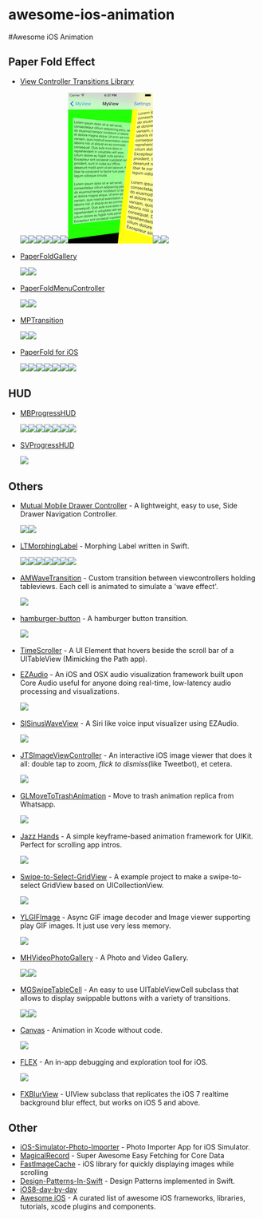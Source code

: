 awesome-ios-animation
=====================

#Awesome iOS Animation

Paper Fold Effect
-----------------
 - [View Controller Transitions Library](https://github.com/ColinEberhardt/VCTransitionsLibrary)

   ![](https://github.com/ColinEberhardt/VCTransitionsLibrary/raw/master/Screenshots/thumbnails/Flip/1.png)![](https://github.com/ColinEberhardt/VCTransitionsLibrary/raw/master/Screenshots/thumbnails/Fold/2.png)![](https://github.com/ColinEberhardt/VCTransitionsLibrary/raw/master/Screenshots/thumbnails/Crossfade/2.png)![](https://github.com/ColinEberhardt/VCTransitionsLibrary/raw/master/Screenshots/thumbnails/Explode/2.png)![](https://github.com/ColinEberhardt/VCTransitionsLibrary/raw/master/Screenshots/thumbnails/Turn/1a.png)![](https://github.com/ColinEberhardt/VCTransitionsLibrary/raw/master/Screenshots/thumbnails/Cards/2.png)![](https://github.com/ColinEberhardt/VCTransitionsLibrary/raw/master/Screenshots/thumbnails/NatGeo/2.png)![](https://github.com/ColinEberhardt/VCTransitionsLibrary/raw/master/Screenshots/thumbnails/Portal/3.png)![](https://github.com/ColinEberhardt/VCTransitionsLibrary/raw/master/Screenshots/thumbnails/Cube/2.png)
 - [PaperFoldGallery](https://github.com/honcheng/PaperFoldGallery)

   ![](https://github.com/honcheng/PaperFoldGallery/raw/master/Screenshots/demo.gif)![](https://github.com/honcheng/PaperFoldGallery/raw/master/Screenshots/dispatch-1.PNG)
 - [PaperFoldMenuController](https://github.com/honcheng/PaperFoldMenuController)

   ![](https://github.com/honcheng/PaperFoldMenuController/raw/master/Screenshots/demo.png)![](https://github.com/honcheng/PaperFoldMenuController/raw/master/Screenshots/demo.gif)
 - [MPTransition](https://github.com/mpospese/MPFoldTransition)

   ![](https://camo.githubusercontent.com/ed8153c019b0002e13a08575b8368c44fc54b4be/687474703a2f2f6d61726b706f73706573656c2e66696c65732e776f726470726573732e636f6d2f323031322f30352f6970686f6e652d666f6c64322e706e67)![](https://camo.githubusercontent.com/cb8dbc38ab005c9a02ca4d30d38c52d2b90ae475/687474703a2f2f6d61726b706f73706573656c2e66696c65732e776f726470726573732e636f6d2f323031322f30352f6970686f6e652d666c69702d332e706e67)
 - [PaperFold for iOS](https://github.com/honcheng/PaperFold-for-iOS)

   ![](https://github.com/honcheng/PaperFold-for-iOS/raw/master/Screenshots/2.png)![](https://github.com/honcheng/PaperFold-for-iOS/raw/master/Screenshots/3.png)![](https://github.com/honcheng/PaperFold-for-iOS/raw/master/Screenshots/4.png)![](https://github.com/honcheng/PaperFold-for-iOS/raw/master/Screenshots/5-topfold.png)![](https://github.com/honcheng/PaperFold-for-iOS/raw/master/Screenshots/6-topfold.png)![](https://github.com/honcheng/PaperFold-for-iOS/raw/master/Screenshots/7-topfold.png)![](https://github.com/honcheng/PaperFold-for-iOS/raw/master/Screenshots/verticalfold.gif)

HUD
---
- [MBProgressHUD](https://github.com/jdg/MBProgressHUD)

  ![](https://camo.githubusercontent.com/8211f8a4fa848499e174fa3d6125adb2044c182e/687474703a2f2f646c2e64726f70626f782e636f6d2f752f3337383732392f4d4250726f67726573734855442f312d7468756d622e706e67)![](https://camo.githubusercontent.com/ee8ac43c6a7cd5145363dd76967a19953898878d/687474703a2f2f646c2e64726f70626f782e636f6d2f752f3337383732392f4d4250726f67726573734855442f322d7468756d622e706e67)![](https://camo.githubusercontent.com/2219cca6d829b84737d78fd22b64c805ff3f5c85/687474703a2f2f646c2e64726f70626f782e636f6d2f752f3337383732392f4d4250726f67726573734855442f332d7468756d622e706e67)![](https://camo.githubusercontent.com/c2eb7c2b4c6bfb80d23a2956ea74022f08103647/687474703a2f2f646c2e64726f70626f782e636f6d2f752f3337383732392f4d4250726f67726573734855442f342d7468756d622e706e67)![](https://camo.githubusercontent.com/54d8f017283efe4c46b4afef173dfb259aab5c9a/687474703a2f2f646c2e64726f70626f782e636f6d2f752f3337383732392f4d4250726f67726573734855442f352d7468756d622e706e67)![](https://camo.githubusercontent.com/4c18796efc4cc5d49d8e2ac7e51b530b40e24ab9/687474703a2f2f646c2e64726f70626f782e636f6d2f752f3337383732392f4d4250726f67726573734855442f362d7468756d622e706e67)![](https://camo.githubusercontent.com/1658f226897943d7229cd38bc858cc3fa048e572/687474703a2f2f646c2e64726f70626f782e636f6d2f752f3337383732392f4d4250726f67726573734855442f372d7468756d622e706e67)
- [SVProgressHUD](https://github.com/TransitApp/SVProgressHUD)

  ![](https://camo.githubusercontent.com/6ed028acbf67707d622344e0ef1bc3b098425b50/687474703a2f2f662e636c2e6c792f6974656d732f32473146315a304d306b306832553356317033392f535650726f67726573734855442e676966)

Others
------
- [Mutual Mobile Drawer Controller](https://github.com/mutualmobile/MMDrawerController) - A lightweight, easy to use, Side Drawer Navigation Controller.

  ![](https://camo.githubusercontent.com/171bc22d1f4ad13f7be22cf546c2644176066193/687474703a2f2f6d757475616c6d6f62696c652e6769746875622e696f2f4d4d447261776572436f6e74726f6c6c65722f4578616d706c65496d616765732f6578616d706c65312e706e67)![](https://camo.githubusercontent.com/5c4050ef64d7b9836b6a56b89b458ed5c8fdfb7f/687474703a2f2f6d757475616c6d6f62696c652e6769746875622e696f2f4d4d447261776572436f6e74726f6c6c65722f4578616d706c65496d616765732f6578616d706c65322e706e67)

- [LTMorphingLabel](https://github.com/lexrus/LTMorphingLabel) - Morphing Label written in Swift.

  ![](https://cloud.githubusercontent.com/assets/219689/3491822/96bf5de6-059d-11e4-9826-a6f82025d1af.gif)![](https://cloud.githubusercontent.com/assets/219689/3491838/ffc5aff2-059d-11e4-970c-6e2d7664785a.gif)![](https://cloud.githubusercontent.com/assets/219689/3491840/173c2238-059e-11e4-9b33-dcd21edae9e2.gif)![](https://cloud.githubusercontent.com/assets/219689/3491845/29bb0f8c-059e-11e4-9ef8-de56bec1baba.gif)![](https://cloud.githubusercontent.com/assets/219689/3508789/31e9fafe-0690-11e4-9a76-ba3ef45eb53a.gif)![](https://cloud.githubusercontent.com/assets/219689/3582586/4fb8c52e-0bfe-11e4-9b6f-f070f7f3ab55.gif)![](https://cloud.githubusercontent.com/assets/219689/3594949/815cd3e8-0caa-11e4-9738-278a9c959478.gif)

- [AMWaveTransition](https://github.com/andreamazz/AMWaveTransition) - Custom transition between viewcontrollers holding tableviews. Each cell is animated to simulate a 'wave effect'.

  ![](https://raw.githubusercontent.com/andreamazz/AMWaveTransition/master/screenshot.gif)


- [hamburger-button](https://github.com/robb/hamburger-button) - A hamburger button transition.

  ![](https://camo.githubusercontent.com/b6420e91ec22de8abe30ee2010e8276e4b55a47f/687474703a2f2f726f62622e69732f696d672f68616d6275726765722d627574746f6e2e676966)

- [TimeScroller](https://github.com/andrewroycarter/TimeScroller) - A UI Element that hovers beside the scroll bar of a UITableView (Mimicking the Path app).
- [EZAudio](https://github.com/syedhali/EZAudio) - An iOS and OSX audio visualization framework built upon Core Audio useful for anyone doing real-time, low-latency audio processing and visualizations.

  ![](https://camo.githubusercontent.com/923a49955fd6acf2a11901cb2cb431e758f7b442/68747470733a2f2f73332d75732d776573742d312e616d617a6f6e6177732e636f6d2f657a617564696f2d6d656469612f455a417564696f53756d6d6172792e706e67)
- [SISinusWaveView](https://github.com/raffael/SISinusWaveView) - A Siri like voice input visualizer using EZAudio.

  ![](https://github.com/raffael/SISinusWaveView/raw/master/preview.png?raw=true)
- [JTSImageViewController](https://github.com/jaredsinclair/JTSImageViewController) - An interactive iOS image viewer that does it all: double tap to zoom, *flick to dismiss*(like Tweetbot), et cetera.

  ![](https://raw.githubusercontent.com/jaredsinclair/JTSImageViewController/master/jts-image-viewer-screenshot.png)
- [GLMoveToTrashAnimation](https://github.com/RATTLESNAKE-VIPER/GLMoveToTrashAnimation) - Move to trash animation replica from Whatsapp.

  ![](https://github.com/RATTLESNAKE-VIPER/GLMoveToTrashAnimation/raw/master/demo.gif)
- [Jazz Hands](https://github.com/IFTTT/JazzHands) - A simple keyframe-based animation framework for UIKit. Perfect for scrolling app intros.

  ![](https://camo.githubusercontent.com/189e334d6265903d31d8db0c0432d79e3c46203c/68747470733a2f2f7261772e6769746875622e636f6d2f49465454542f4a617a7a48616e64732f73637265656e73686f74732f73637265656e73686f74732f696e74726f2e676966)
- [Swipe-to-Select-GridView](https://github.com/Seitk/Swipe-to-Select-GridView) - A example project to make a swipe-to-select GridView based on UICollectionView.

  ![](https://github.com/Seitk/Swipe-to-Select-GridView/raw/master/screenshot2.png?raw=true)
- [YLGIFImage](https://github.com/liyong03/YLGIFImage) - Async GIF image decoder and Image viewer supporting play GIF images. It just use very less memory.

  ![](https://github.com/liyong03/YLGIFImage/raw/master/YLGIFImageDemo/YLGIFImageDemo/joy.gif)
- [MHVideoPhotoGallery](https://github.com/mariohahn/MHVideoPhotoGallery) - A Photo and Video Gallery.

  ![](https://camo.githubusercontent.com/d4bf485374bf20b933c35cdd43d03ba225c0705c/68747470733a2f2f646c2e64726f70626f7875736572636f6e74656e742e636f6d2f752f31373931313933392f6469736d697373496e7465726163746976652e676966)![](https://camo.githubusercontent.com/d9f615d7b46c5bc013558992d0b8455b2e2ebff6/68747470733a2f2f646c2e64726f70626f7875736572636f6e74656e742e636f6d2f752f31373931313933392f696e7465726163746976652e676966)
- [MGSwipeTableCell](https://github.com/MortimerGoro/MGSwipeTableCell) - An easy to use UITableViewCell subclass that allows to display swippable buttons with a variety of transitions.

  ![](https://raw.githubusercontent.com/MortimerGoro/MGSwipeTableCell/master/readme-assets/clip.gif)![](https://raw.githubusercontent.com/MortimerGoro/MGSwipeTableCell/master/readme-assets/3d.gif)

- [Canvas](https://github.com/CanvasPod/Canvas) - Animation in Xcode without code.

  ![](https://camo.githubusercontent.com/ba061b27de1476e7ea7845d32bb9db5803509433/687474703a2f2f662e636c2e6c792f6974656d732f333530583337326532693178327932413168304b2f63616e7661732d616e696d6174696f6e2e676966)
- [FLEX](https://github.com/Flipboard/FLEX) - An in-app debugging and exploration tool for iOS.

  ![](https://camo.githubusercontent.com/9986601c5e4306f7935032465911c0f70596e046/687474703a2f2f656e67696e656572696e672e666c6970626f6172642e636f6d2f6173736574732f666c65782f62617369632d766965772d6578706c6f726174696f6e2e676966)
- [FXBlurView](https://github.com/nicklockwood/FXBlurView) - UIView subclass that replicates the iOS 7 realtime background blur effect, but works on iOS 5 and above.

Other
-----
- [iOS-Simulator-Photo-Importer](https://github.com/arturgrigor/iOS-Simulator-Photo-Importer) - Photo Importer App for iOS Simulator.
- [MagicalRecord](https://github.com/magicalpanda/MagicalRecord) - Super Awesome Easy Fetching for Core Data
- [FastImageCache](https://github.com/path/FastImageCache) - iOS library for quickly displaying images while scrolling
- [Design-Patterns-In-Swift](https://github.com/ochococo/Design-Patterns-In-Swift) - Design Patterns implemented in Swift.
- [iOS8-day-by-day](https://github.com/ShinobiControls/iOS8-day-by-day)
- [Awesome iOS](https://github.com/vsouza/awesome-ios) - A curated list of awesome iOS frameworks, libraries, tutorials, xcode plugins and components.
